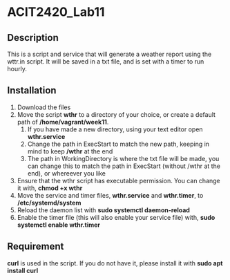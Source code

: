 # ACIT2420_Lab11
## Description
This is a script and service that will generate a weather report using the wttr.in script. It will be saved in a txt file, and is set with a timer to run hourly.

## Installation
1. Download the files
2. Move the script **wthr** to a directory of your choice, or create a default path of **/home/vagrant/week11**.
    1. If you have made a new directory, using your text editor open **wthr.service**
    2. Change the path in ExecStart to match the new path, keeping in mind to keep **/wthr** at the end
    3. The path in WorkingDirectory is where the txt file will be made, you can change this to match the path in ExecStart (without /wthr at the end), or whereever you like
3. Ensure that the wthr script has executable permission. You can change it with, **chmod +x wthr**
4. Move the service and timer files, **wthr.service** and **wthr.timer**, to **/etc/systemd/system**
5. Reload the daemon list with **sudo systemctl daemon-reload**
6. Enable the timer file (this will also enable your service file) with, **sudo systemctl enable wthr.timer**

## Requirement
**curl** is used in the script. If you do not have it, please install it with **sudo apt install curl**
